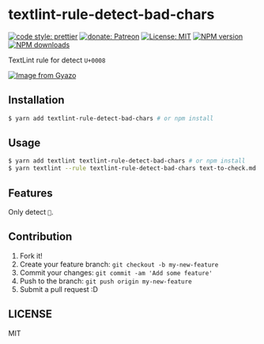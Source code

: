 # textlint-rule-detect-bad-chars

[![code style: prettier](https://img.shields.io/badge/code_style-prettier-ff69b4.svg?style=flat-square)](https://github.com/prettier/prettier)
[![donate: Patreon](https://img.shields.io/badge/donate-patreon-orange.svg?style=flat-square)](https://www.patreon.com/potato4d)
[![License: MIT](https://img.shields.io/badge/License-MIT-blue.svg?style=flat-square)](https://opensource.org/licenses/MIT)
[![NPM version](https://img.shields.io/npm/v/textlint-rule-detect-bad-chars.svg?style=flat-square)](https://npmjs.com/package/textlint-rule-detect-bad-chars)
[![NPM downloads](https://img.shields.io/npm/dm/textlint-rule-detect-bad-chars.svg?style=flat-square)](https://npmjs.com/package/textlint-rule-detect-bad-chars)

TextLint rule for detect `U+0008`

[![Image from Gyazo](https://i.gyazo.com/93d39f0e118bf2012c1b3975668a1ae9.png)](https://gyazo.com/93d39f0e118bf2012c1b3975668a1ae9)

## Installation

```bash
$ yarn add textlint-rule-detect-bad-chars # or npm install
```

## Usage

```bash
$ yarn add textlint textlint-rule-detect-bad-chars # or npm install
$ yarn textlint --rule textlint-rule-detect-bad-chars text-to-check.md
```

## Features

Only detect ``.

## Contribution

1. Fork it!
2. Create your feature branch: `git checkout -b my-new-feature`
3. Commit your changes: `git commit -am 'Add some feature'`
4. Push to the branch: `git push origin my-new-feature`
5. Submit a pull request :D

## LICENSE

MIT
